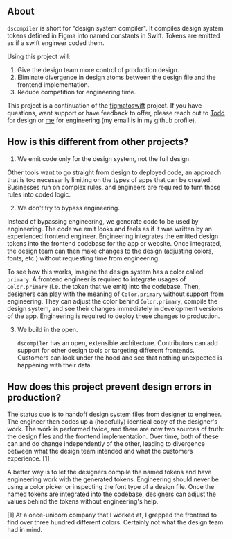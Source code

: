 ## About

`dscompiler` is short for "design system compiler". It compiles design system
tokens defined in Figma into named constants in Swift. Tokens are emitted as if
a swift engineer coded them.

Using this project will:

1. Give the design team more control of production design.
2. Eliminate divergence in design atoms between the design file and the frontend implementation.
3. Reduce competition for engineering time.

This project is a continuation of the [figmatoswift](https://figmatoswift.com) project.
If you have questions, want support or have feedback to offer, please reach out
to [Todd](https://toddham.com) for design or [me](https://github.com/lzell) for
engineering (my email is in my github profile).

## How is this different from other projects?

1. We emit code only for the design system, not the full design.

  Other tools want to go straight from design to deployed code, an approach that
  is too necessarily limiting on the types of apps that can be created.
  Businesses run on complex rules, and engineers are required to turn those rules
  into coded logic.

2. We don't try to bypass engineering.

  Instead of bypassing engineering, we generate code to be used by engineering.
  The code we emit looks and feels as if it was written by an experienced
  frontend engineer. Engineering integrates the emitted design tokens into the
  frontend codebase for the app or website. Once integrated, the design team
  can then make changes to the design (adjusting colors, fonts, etc.) without
  requesting time from engineering.

  To see how this works, imagine the design system has a color called
  `primary`. A frontend engineer is required to integrate usages of
  `Color.primary` (i.e. the token that we emit) into the codebase. Then,
  designers can play with the meaning of `Color.primary` without support from
  engineering. They can adjust the color behind `Color.primary`, compile the
  design system, and see their changes immediately in development versions of
  the app. Engineering is required to deploy these changes to production.

3. We build in the open.

   `dscompiler` has an open, extensible architecture. Contributors can add
   support for other design tools or targeting different frontends. Customers
   can look under the hood and see that nothing unexpected is happening with
   their data.


## How does this project prevent design errors in production?

The status quo is to handoff design system files from designer to engineer.
The engineer then codes up a (hopefully) identical copy of the designer's work.
The work is performed twice, and there are now two sources of truth: the design
files and the frontend implementation. Over time, both of these can and do
change independently of the other, leading to divergence between what the
design team intended and what the customers experience. [1]

A better way is to let the designers compile the named tokens and have
engineering work with the generated tokens. Engineering should never be using a
color picker or inspecting the font type of a design file. Once the named
tokens are integrated into the codebase, designers can adjust the values behind
the tokens without engineering's help.


[1] At a once-unicorn company that I worked at, I grepped the frontend to find
over three hundred different colors. Certainly not what the design team had in mind.
